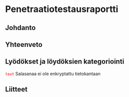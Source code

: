 # Penetraatiotestausraportti

## Johdanto

## Yhteenveto

## Lyödökset ja löydöksien kategoriointi

<code style="color : red">text</code>
Salasanaa ei ole enkryptattu tietokantaan

## Liitteet

